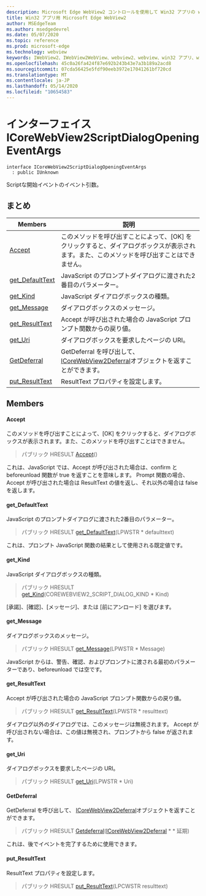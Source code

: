```yaml
---
description: Microsoft Edge WebView2 コントロールを使用して Win32 アプリの web コンテンツをホストする
title: Win32 アプリ用 Microsoft Edge WebView2
author: MSEdgeTeam
ms.author: msedgedevrel
ms.date: 05/07/2020
ms.topic: reference
ms.prod: microsoft-edge
ms.technology: webview
keywords: IWebView2、IWebView2WebView、webview2、webview、win32 アプリ、win32、edge、ICoreWebView2、ICoreWebView2Controller、browser control、edge html
ms.openlocfilehash: 45c0a26fa424f87e692b243b43e7a3b189a2acd8
ms.sourcegitcommit: 07cda56425e5fdf90eeb3972e17041261bf720cd
ms.translationtype: MT
ms.contentlocale: ja-JP
ms.lasthandoff: 05/14/2020
ms.locfileid: "10654583"
---
```

# インターフェイス ICoreWebView2ScriptDialogOpeningEventArgs 

```
interface ICoreWebView2ScriptDialogOpeningEventArgs
  : public IUnknown
```

Scriptな開始イベントのイベント引数。

## まとめ

 Members                        | 説明
--------------------------------|---------------------------------------------
[Accept](#accept) | このメソッドを呼び出すことによって、[OK] をクリックすると、ダイアログボックスが表示されます。また、このメソッドを呼び出すことはできません。
[get_DefaultText](#get_defaulttext) | JavaScript のプロンプトダイアログに渡された2番目のパラメーター。
[get_Kind](#get_kind) | JavaScript ダイアログボックスの種類。
[get_Message](#get_message) | ダイアログボックスのメッセージ。
[get_ResultText](#get_resulttext) | Accept が呼び出された場合の JavaScript プロンプト関数からの戻り値。
[get_Uri](#get_uri) | ダイアログボックスを要求したページの URI。
[GetDeferral](#getdeferral) | GetDeferral を呼び出して、 [ICoreWebView2Deferral](icorewebview2deferral.md)オブジェクトを返すことができます。
[put_ResultText](#put_resulttext) | ResultText プロパティを設定します。

## Members

#### Accept 

このメソッドを呼び出すことによって、[OK] をクリックすると、ダイアログボックスが表示されます。また、このメソッドを呼び出すことはできません。

> パブリック HRESULT [Accept](#accept)()

これは、JavaScript では、Accept が呼び出された場合は、confirm と beforeunload 関数が true を返すことを意味します。 Prompt 関数の場合、Accept が呼び出された場合は ResultText の値を返し、それ以外の場合は false を返します。

#### get_DefaultText 

JavaScript のプロンプトダイアログに渡された2番目のパラメーター。

> パブリック HRESULT [get_DefaultText](#get_defaulttext)(LPWSTR * defaulttext)

これは、プロンプト JavaScript 関数の結果として使用される既定値です。

#### get_Kind 

JavaScript ダイアログボックスの種類。

> パブリック HRESULT [get_Kind](#get_kind)(COREWEBVIEW2_SCRIPT_DIALOG_KIND * Kind)

[承諾]、[確認]、[メッセージ]、または [前にアンロード] を選びます。

#### get_Message 

ダイアログボックスのメッセージ。

> パブリック HRESULT [get_Message](#get_message)(LPWSTR * Message)

JavaScript からは、警告、確認、およびプロンプトに渡される最初のパラメーターであり、beforeunload では空です。

#### get_ResultText 

Accept が呼び出された場合の JavaScript プロンプト関数からの戻り値。

> パブリック HRESULT [get_ResultText](#get_resulttext)(LPWSTR * resulttext)

ダイアログ以外のダイアログでは、このメッセージは無視されます。 Accept が呼び出されない場合は、この値は無視され、プロンプトから false が返されます。

#### get_Uri 

ダイアログボックスを要求したページの URI。

> パブリック HRESULT [get_Uri](#get_uri)(LPWSTR * Uri)

#### GetDeferral 

GetDeferral を呼び出して、 [ICoreWebView2Deferral](icorewebview2deferral.md)オブジェクトを返すことができます。

> パブリック HRESULT [Getdeferral](#getdeferral)([ICoreWebView2Deferral](icorewebview2deferral.md) * * 延期)

これは、後でイベントを完了するために使用できます。

#### put_ResultText 

ResultText プロパティを設定します。

> パブリック HRESULT [put_ResultText](#put_resulttext)(LPCWSTR resulttext)

